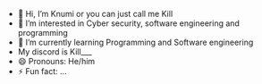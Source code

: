 - 👋 Hi, I’m Knumi or you can just call me Kill
- 👀 I’m interested in Cyber security, software engineering and programming 
- 🌱 I’m currently learning Programming and Software engineering 
- My discord is Kill___
- 😄 Pronouns: He/him 
- ⚡ Fun fact: ...
